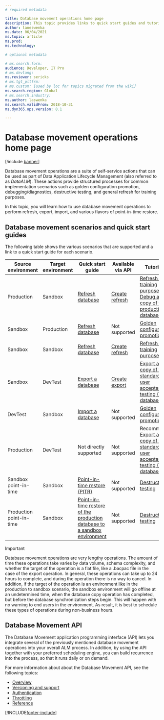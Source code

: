 ```yaml
---
# required metadata

title: Database movement operations home page
description: This topic provides links to quick start guides and tutorials available for Database Movement features in Lifecycle Services. 
author: laneswenka
ms.date: 06/04/2021
ms.topic: article
ms.prod: 
ms.technology: 

# optional metadata

# ms.search.form: 
audience: Developer, IT Pro
# ms.devlang: 
ms.reviewer: sericks
# ms.tgt_pltfrm: 
# ms.custom: [used by loc for topics migrated from the wiki]
ms.search.region: Global
# ms.search.industry: 
ms.author: laswenka
ms.search.validFrom: 2018-10-31
ms.dyn365.ops.version: 8.1

---
```


# Database movement operations home page

[!include [banner](../includes/banner.md)]

Database movement operations are a suite of self-service actions that can be used as part of Data Application Lifecycle Management (also referred to as *DataALM*).  These actions provide structured processes for common implementation scenarios such as golden configuration promotion, debugging/diagnostics, destructive testing, and general refresh for training purposes.

In this topic, you will learn how to use database movement operations to perform refresh, export, import, and various flavors of point-in-time restore.

## Database movement scenarios and quick start guides
The following table shows the various scenarios that are supported and a link to a quick start guide for each scenario. 

| Source environment | Target environment | Quick start guide | Available via API | Tutorials 
|---|---|---|---|---|
|Production|	Sandbox|	[Refresh database](database-refresh.md) | [Create refresh](api/v1/reference-create-refresh.md) | [Refresh for training purposes](dbmovement-scenario-general-refresh.md)<br/>[Debug a copy of the production database](dbmovement-scenario-debugdiag.md) |
|Sandbox|	Production| [Refresh database](database-refresh.md) | Not supported | [Golden configuration promotion](dbmovement-scenario-goldenconfig.md) |
|Sandbox|	Sandbox|	[Refresh database](database-refresh.md) | [Create refresh](api/v1/reference-create-refresh.md) | [Refresh for training purposes](dbmovement-scenario-general-refresh.md)|
|Sandbox|	DevTest|	[Export a database](export-database.md) | [Create export](api/v1/reference-create-export.md) | [Export a copy of the standard user acceptance testing (UAT) database](dbmovement-scenario-exportuat.md) |
|DevTest|	Sandbox|	[Import a database](import-database.md)| Not supported | [Golden configuration promotion](dbmovement-scenario-goldenconfig.md) |
Production|	DevTest|	Not directly supported | Not supported | Recommend [Export a copy of the standard user acceptance testing (UAT) database](dbmovement-scenario-exportuat.md) |
|Sandbox point-in-time | Sandbox |[Point-in-time restore (PITR)](database-point-in-time-restore.md) | Not supported | [Destructive testing](dbmovement-scenario-destructivetests.md) |
|Production point-in-time| Sandbox| [Point-in-time restore of the production database to a sandbox environment](database-pitr-prod-sandbox.md) | Not supported | [Destructive testing](dbmovement-scenario-destructivetests.md)

> [!IMPORTANT]
> Database movement operations are very lengthy operations. The amount of time these operations take varies by data volume, schema complexity, and whether the target of the operation is a flat file, like a .bacpac file in the case of the export operation. In general, these operations can take up to 24 hours to complete, and during the operation there is no way to cancel. In addition, if the target of the operation is an environment like in the production to sandbox scenario, the sandbox environment will go offline at an undetermined time, when the database copy operation has completed, but before the database synchronization steps begin. This will happen with no warning to end users in the environment. As result, it is best to schedule these types of operations during non-business hours.

## Database Movement API
The Database Movement application programming interface (API) lets you integrate several of the previously mentioned database movement operations into your overall ALM process. In addition, by using the API together with your preferred scheduling engine, you can build recurrence into the process, so that it runs daily or on demand.

For more information about about the Database Movement API, see the following topics:

* [Overview](./api/dbmovement-api-overview.md)
* [Versioning and support](./api/dbmovement-api-versioning-support.md)
* [Authentication](./api/dbmovement-api-authentication.md)
* [Throttling](./api/dbmovement-api-throttling.md)
* [Reference](./api/v1/dbmovement-api-v1-overview.md)



[!INCLUDE[footer-include](../../../includes/footer-banner.md)]
